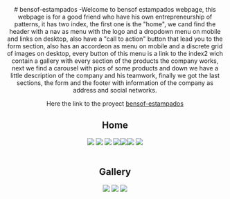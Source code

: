 <main align="center">
# bensof-estampados
-Welcome to bensof estampados webpage, this webpage is for a good friend who have his own entrepreneurship of patterns, it has two index, the first one is the "home", we cand find the header with a nav as menu with the logo and a dropdown menu on mobile and links on desktop, also have a "call to action" button that lead you to the form section, also has an accordeon as menu on mobile and a discrete grid of images on desktop, every button of this menu is a link to the index2 wich contain a gallery with every section of the products the company works, next we find a carousel with pics of some products and down we have a little description of the company and his teamwork, finally we got the last sections, the form and the footer with information of the company as address and social networks.

Here the link to the proyect [bensof-estampados](https://mickyrendon.github.io/bensof-estampados/#home)

## Home
<img src="https://user-images.githubusercontent.com/64873799/148298398-ebc464ca-7a11-4361-b026-838e8fddd6fc.png">
<img src="https://user-images.githubusercontent.com/64873799/148298517-a1cf3b72-40a4-4810-8e43-28adbfbbfcca.png"> <img src="https://user-images.githubusercontent.com/64873799/148298614-cdb7e4a6-db11-4471-838d-320670ed3d92.png"> 
<img src="https://user-images.githubusercontent.com/64873799/148298813-c90c3c15-2bab-4979-bb90-beff436e83f1.png"><img src="https://user-images.githubusercontent.com/64873799/148298894-e730f305-fd56-43bb-bb7a-6e194bfec39b.png"><img src="https://user-images.githubusercontent.com/64873799/148299013-73b48eb5-16b5-4119-97f8-83fd3c4e1ed2.png"> <img src="https://user-images.githubusercontent.com/64873799/148299128-bda089d9-a5cf-416d-8c73-abbf364aae17.png">
<br></br>

## Gallery

<img src="https://user-images.githubusercontent.com/64873799/148298894-e730f305-fd56-43bb-bb7a-6e194bfec39b.png">  <img src="https://user-images.githubusercontent.com/64873799/148299013-73b48eb5-16b5-4119-97f8-83fd3c4e1ed2.png">  <img src="https://user-images.githubusercontent.com/64873799/148299128-bda089d9-a5cf-416d-8c73-abbf364aae17.png">
 
  </main>

